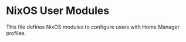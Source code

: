 # NixOS User Modules

This file defines NixOS modules to configure users with Home Manager profiles.
